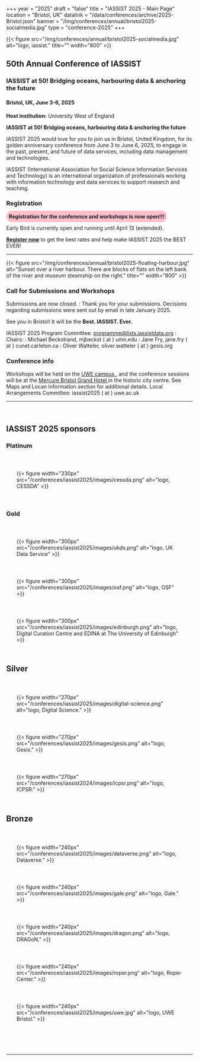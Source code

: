 +++
year = "2025"
draft = "false"
title = "IASSIST 2025 - Main Page"
location = "Bristol, UK"
datalink = "/data/conferences/archive/2025-Bristol.json"
banner = "/img/conferences/annual/bristol2025-socialmedia.jpg"
type = "conference-2025"
+++

{{< figure src="/img/conferences/annual/bristol2025-socialmedia.jpg" alt="logo, iassist." title="" width="800" >}}

## 50th Annual Conference of IASSIST

### IASSIST at 50! Bridging oceans, harbouring data & anchoring the future

#### Bristol, UK, June 3-6, 2025

**Host institution:** University West of England

**IASSIST at 50! Bridging oceans, harbouring data & anchoring the future**

IASSIST 2025 would love for you to join us in Bristol, United Kingdom, for its golden anniversary conference from June 3 to June 6, 2025, to engage in the past, present, and future of data services, including data management and technologies. 

IASSIST (International Association for Social Science Information Services and Technology) is an international organization of professionals working with information technology and data services to support research and teaching. 

### Registration

**<span style="background:pink;padding:.5em;border-radius:15px;">Registration for the conference and workshops is now open!!!</span>**

Early Bird is currently open and running until April 13 (extended).

[**Register now**](registration/) to get the best rates and help make IASSIST 2025 the BEST EVER!

<hr />

{{< figure src="/img/conferences/annual/bristol2025-floating-harbour.jpg" alt="Sunset over a river harbour. There are blocks of flats on the left bank of the river and museum steamship on the right." title="" width="800" >}}



### Call for Submissions and Workshops

<!--
**[Submit](./call-for-proposals/)** your workshop, session, paper, or poster proposal now. The deadline is December 13, 2024.
-->

Submissions are now closed.
: Thank you for your submissions. Decisions regarding submissions were sent out by email in late January 2025.

See you in Bristol! It will be the **Best. IASSIST. Ever.**

IASSIST 2025 Program Committee: programme@lists.iassistdata.org
: Chairs:
: Michael Beckstrand, mjbeckst ( at ) umn.edu
: Jane Fry, jane.fry ( at ) cunet.carleton.ca
: Oliver Watteler, oliver.watteler ( at ) gesis.org

### Conference info

Workshops will be held on the [UWE campus <span class="fas fa-external-link-alt"></span>](https://www.uwe.ac.uk/), and the conference sessions will be at the [Mercure Bristol Grand Hotel <span class="fas fa-external-link-alt"></span>](https://all.accor.com/hotel/A0I2/index.en.shtml) in the historic city centre. See Maps and Locan Information section for additional details. Local Arrangements Committee: iassist2025 ( at ) uwe.ac.uk

<hr />
<br />

## IASSIST 2025 sponsors

### Platinum
<!-- logo 330 px -->

<div style="display:flex;flex-wrap:wrap;align-items:center;margin:2em 0em 2em 0em;">
  <div style="padding: 2em;">
    {{< figure width="330px" src="/conferences/iassist2025/images/cessda.png" alt="logo, CESSDA" >}}
  </div> 
</div>

### Gold 
<!-- logo 300 px -->

<div style="display:flex;flex-wrap:wrap;align-items:center;margin:2em 0em 2em 0em;">
  <div style="padding: 2em;">
    {{< figure width="300px" src="/conferences/iassist2025/images/ukds.png" alt="logo, UK Data Service" >}}
  </div> 
  <div style="padding: 2em;">
    {{< figure width="300px" src="/conferences/iassist2025/images/osf.png" alt="logo, OSF" >}}
  </div> 
   <div style="padding: 2em;">
    {{< figure width="300px" src="/conferences/iassist2025/images/edinburgh.png" alt="logo, Digital Curation Centre and EDINA at The University of Edinburgh" >}}
  </div> 
</div>



## Silver 
<!-- logo 270 px -->

<!--
<div style="display:flex;flex-wrap:wrap;align-items:center;margin:2em 0em 2em 0em;max-width:680px;">
  <div style="padding: 2em;flex:1;">
    {{< figure width="270px" src="/conferences/iassist2025/images/digital-science.png" alt="logo, Digital Science." >}}
  </div>
  <div style="padding: 2em;flex:1;">
    {{< figure width="270px" src="/conferences/iassist2025/images/gesis.png" alt="logo, Gesis." >}}
  </div> 
  <div id="box3" style="padding: 2em; flex-basis: 100%;text-align:center;">
    {{< figure width="270px" src="/conferences/iassist2024/images/icpsr.png" alt="logo, ICPSR." >}}
  </div>
</div>
-->

<div style="display:flex;flex-wrap:wrap;align-items:center;margin:2em 0em 2em 0em;">
  <div style="padding: 2em;">
    {{< figure width="270px" src="/conferences/iassist2025/images/digital-science.png" alt="logo, Digital Science." >}}
  </div>
  <div style="padding: 2em;">
    {{< figure width="270px" src="/conferences/iassist2025/images/gesis.png" alt="logo, Gesis." >}}
  </div> 
  <div style="padding: 2em;">
    {{< figure width="270px" src="/conferences/iassist2024/images/icpsr.png" alt="logo, ICPSR." >}}
  </div>
</div>


## Bronze 
<!-- logo 240 px -->

<div style="display:flex;flex-wrap:wrap;align-items:center;margin:2em 0em 2em 0em;">
  <div style="padding: 2em;">
    {{< figure width="240px" src="/conferences/iassist2025/images/dataverse.png" alt="logo, Dataverse." >}}
  </div> 
  <div style="padding: 2em;">
    {{< figure width="240px" src="/conferences/iassist2025/images/gale.png" alt="logo, Gale." >}}
  </div>
  <div style="padding: 2em;">  
    {{< figure width="240px" src="/conferences/iassist2025/images/dragon.png" alt="logo, DRAGoN." >}}
  </div>
  <div style="padding: 2em;">  
    {{< figure width="240px" src="/conferences/iassist2025/images/roper.png" alt="logo, Roper Center." >}}
  </div>
  <div style="padding: 2em;">  
    {{< figure width="240px" src="/conferences/iassist2025/images/uwe.jpg" alt="logo, UWE Bristol." >}}
  </div>
</div>

<br style="clear:both;">

<hr />
<br />

<!--
**<span style="background:pink;padding:.5em;border-radius:15px;">Save the date!</span>**
-->
<!--
We look forward to meeting in England, UK next June for the first time since the 1975 IASSIST Organising Committee Meeting took place at the London School of Economics 50 years earlier in [1975](https://iassistdata.org/conferences/1974-1999-conferences). 
-->




<br />

